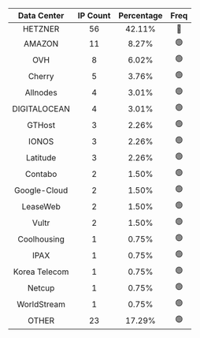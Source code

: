 | Data Center | IP Count | Percentage | Freq |
|:------------:|:--------:|:-----------:|:-----:|
| HETZNER | 56 | 42.11% | 🔴 |
| AMAZON | 11 | 8.27% | 🟢 |
| OVH | 8 | 6.02% | 🟢 |
| Cherry | 5 | 3.76% | 🟢 |
| Allnodes | 4 | 3.01% | 🟢 |
| DIGITALOCEAN | 4 | 3.01% | 🟢 |
| GTHost | 3 | 2.26% | 🟢 |
| IONOS | 3 | 2.26% | 🟢 |
| Latitude | 3 | 2.26% | 🟢 |
| Contabo | 2 | 1.50% | 🟢 |
| Google-Cloud | 2 | 1.50% | 🟢 |
| LeaseWeb | 2 | 1.50% | 🟢 |
| Vultr | 2 | 1.50% | 🟢 |
| Coolhousing | 1 | 0.75% | 🟢 |
| IPAX | 1 | 0.75% | 🟢 |
| Korea Telecom | 1 | 0.75% | 🟢 |
| Netcup | 1 | 0.75% | 🟢 |
| WorldStream | 1 | 0.75% | 🟢 |
| OTHER | 23 | 17.29% | 🟢 |